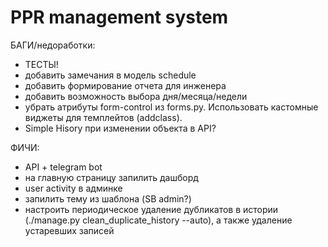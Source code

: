 # PPR management system

БАГИ/недоработки:
- ТЕСТЫ!
- добавить замечания в модель schedule
- добавить формирование отчета для инженера
- добавить возможность выбора дня/месяца/недели
- убрать атрибуты form-control из forms.py. Использовать кастомные виджеты для темплейтов (addclass).
- Simple Hisory при изменении объекта в API?

ФИЧИ:
- API + telegram bot
- на главную страницу запилить дашборд
- user activity в админке
- запилить тему из шаблона (SB admin?)
- настроить периодическое удаление дубликатов в истории (./manage.py clean_duplicate_history --auto), а также удаление устаревших записей
